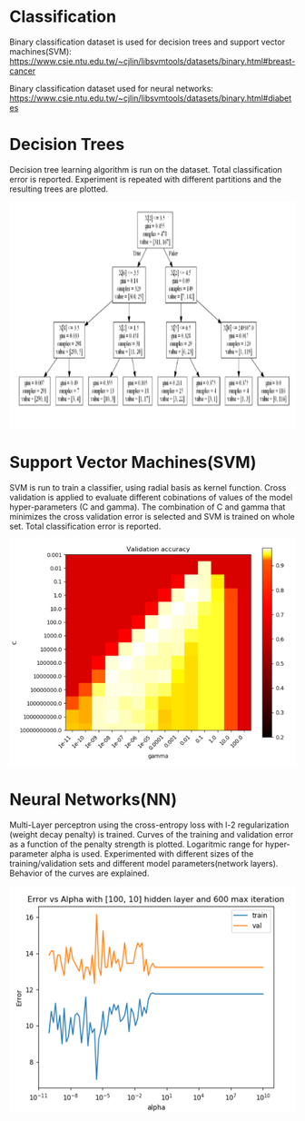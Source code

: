 # Classification

Binary classification dataset is used for decision trees and support vector machines(SVM): 
https://www.csie.ntu.edu.tw/~cjlin/libsvmtools/datasets/binary.html#breast-cancer 

Binary classification dataset used for neural networks:
https://www.csie.ntu.edu.tw/~cjlin/libsvmtools/datasets/binary.html#diabetes 



# Decision Trees

Decision tree learning algorithm is run on the dataset.
Total classification error is reported. 
Experiment is repeated with different partitions and the resulting trees are plotted.


<p align="center">
<img src="https://github.com/ElifHangul/MachineLearning/blob/master/DecisionTree-SVM-NN/images/d_tree.png" width=600 height=400>
</p>


# Support Vector Machines(SVM)

SVM is run to train a classifier, using radial basis as kernel function.
Cross validation is applied to evaluate different cobinations of values of the model hyper-parameters (C and gamma).
The combination of C and gamma that minimizes the cross validation error is selected and SVM is trained on whole set. Total classification error is reported.


<p align="center">
<img src="https://github.com/ElifHangul/MachineLearning/blob/master/DecisionTree-SVM-NN/images/svm_graph.png" height=400>
</p>

# Neural Networks(NN)

Multi-Layer perceptron using the cross-entropy loss with l-2 regularization (weight decay penalty) is trained.
Curves of the training and validation error as a function of the penalty strength is plotted.
Logaritmic range for hyper-parameter alpha is used. Experimented with different sizes of the training/validation sets and different model parameters(network layers).
Behavior of the curves are explained.
<br>
<p align="center">
<img src="https://github.com/ElifHangul/MachineLearning/blob/master/DecisionTree-SVM-NN/images/mlp_graph.png" height=400>
</p>
